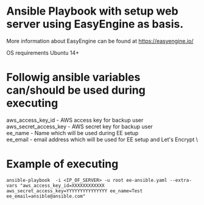 # Ansible Playbook with setup web server using EasyEngine as basis. 

More information about EasyEngine can be found at https://easyengine.io/

OS requirements Ubuntu 14+

# Followig ansible variables can/should be used during executing
aws_access_key_id - AWS access key for backup user \
aws_secret_access_key - AWS secret key for backup user \
ee_name - Name which will be used during EE setup \
ee_email - email address which will be used for EE setup and Let's Encrypt \

# Example of executing
```
ansible-playbook  -i <IP_OF_SERVER> -u root ee-ansible.yaml --extra-vars "aws_access_key_id=XXXXXXXXXXXX aws_secret_access_key=YYYYYYYYYYYYYYY ee_name=Test ee_email=ansible@ansible.com"
```
